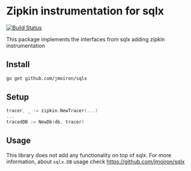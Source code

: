 # Zipkin instrumentation for sqlx

[![Build Status](https://travis-ci.org/jcchavezs/zipkin-instrumentation-sqlx.svg?branch=master)](https://travis-ci.org/jcchavezs/zipkin-instrumentation-sqlx)

This package implements the interfaces from sqlx adding zipkin instrumentation

## Install

```bash
go get github.com/jmoiron/sqlx
```

## Setup

```go
tracer, _ := zipkin.NewTracer(...)
...
tracedDB := NewDb(db, tracer)
```

## Usage

This library does not add any functionality on top of sqlx. For more information, 
about `sqlx.DB` usage check https://github.com/jmoiron/sqlx 